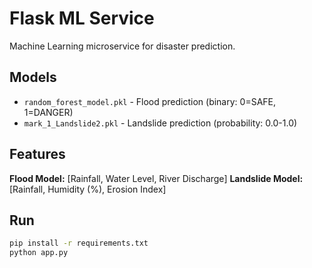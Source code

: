# Flask ML Service

Machine Learning microservice for disaster prediction.

## Models
- `random_forest_model.pkl` - Flood prediction (binary: 0=SAFE, 1=DANGER)
- `mark_1_Landslide2.pkl` - Landslide prediction (probability: 0.0-1.0)

## Features
**Flood Model:** [Rainfall, Water Level, River Discharge]
**Landslide Model:** [Rainfall, Humidity (%), Erosion Index]

## Run
```bash
pip install -r requirements.txt
python app.py
